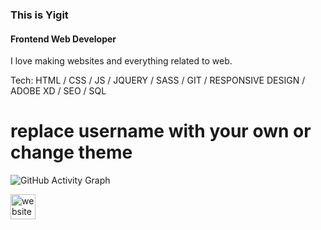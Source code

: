 ### This is Yigit
#### Frontend Web Developer
I love making websites and everything related to web.

Tech: HTML / CSS / JS / JQUERY / SASS / GIT / RESPONSIVE DESIGN / ADOBE XD / SEO  / SQL  

# replace username with your own or change theme
![GitHub Activity Graph](https://activity-graph.herokuapp.com/graph?username=yigitsr&theme=dracula&hide_border=true)



[<img src='https://cdn.jsdelivr.net/npm/simple-icons@3.0.1/icons/icloud.svg' alt='website' height='40'>](https://yigits.online)  
